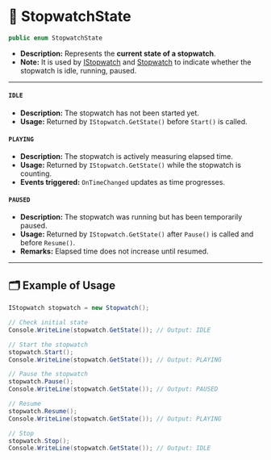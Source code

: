 # 🧩 StopwatchState

```csharp
public enum StopwatchState
```

- **Description:** Represents the **current state of a stopwatch**.
- **Note:** It is used by [IStopwatch](IStopwatch.md) and [Stopwatch](Stopwatch.md) to indicate whether the stopwatch is
  idle, running, paused.

---

#### `IDLE`

- **Description:** The stopwatch has not been started yet.
- **Usage:** Returned by `IStopwatch.GetState()` before `Start()` is called.

#### `PLAYING`

- **Description:** The stopwatch is actively measuring elapsed time.
- **Usage:** Returned by `IStopwatch.GetState()` while the stopwatch is counting.
- **Events triggered:** `OnTimeChanged` updates as time progresses.

#### `PAUSED`

- **Description:** The stopwatch was running but has been temporarily paused.
- **Usage:** Returned by `IStopwatch.GetState()` after `Pause()` is called and before `Resume()`.
- **Remarks:** Elapsed time does not increase until resumed.

---

## 🗂 Example of Usage

```csharp
IStopwatch stopwatch = new Stopwatch();

// Check initial state
Console.WriteLine(stopwatch.GetState()); // Output: IDLE

// Start the stopwatch
stopwatch.Start();
Console.WriteLine(stopwatch.GetState()); // Output: PLAYING

// Pause the stopwatch
stopwatch.Pause();
Console.WriteLine(stopwatch.GetState()); // Output: PAUSED

// Resume
stopwatch.Resume();
Console.WriteLine(stopwatch.GetState()); // Output: PLAYING

// Stop
stopwatch.Stop();
Console.WriteLine(stopwatch.GetState()); // Output: IDLE
```